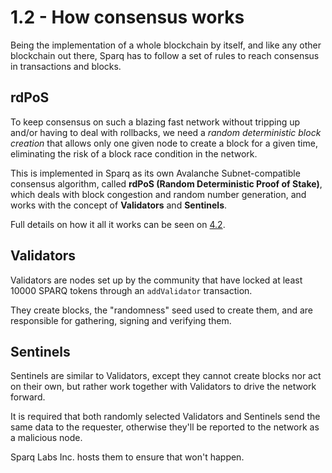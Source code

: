 # 1.2 - How consensus works

Being the implementation of a whole blockchain by itself, and like any other blockchain out there, Sparq has to follow a set of rules to reach consensus in transactions and blocks.

## rdPoS

To keep consensus on such a blazing fast network without tripping up and/or having to deal with rollbacks, we need a *random deterministic block creation* that allows only one given node to create a block for a given time, eliminating the risk of a block race condition in the network.

This is implemented in Sparq as its own Avalanche Subnet-compatible consensus algorithm, called **rdPoS (Random Deterministic Proof of Stake)**, which deals with block congestion and random number generation, and works with the concept of **Validators** and **Sentinels**.

Full details on how it all it works can be seen on [4.2](../ch4/4-2.md).

## Validators

Validators are nodes set up by the community that have locked at least 10000 SPARQ tokens through an `addValidator` transaction.

They create blocks, the "randomness" seed used to create them, and are responsible for gathering, signing and verifying them.

## Sentinels

Sentinels are similar to Validators, except they cannot create blocks nor act on their own, but rather work together with Validators to drive the network forward.

It is required that both randomly selected Validators and Sentinels send the same data to the requester, otherwise they'll be reported to the network as a malicious node.

Sparq Labs Inc. hosts them to ensure that won't happen.
